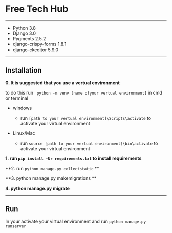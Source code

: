 # Free Tech Hub

---

- Python 3.8
- Django 3.0
- Pygments 2.5.2
- django-crispy-forms 1.8.1
- django-ckeditor 5.9.0
---
## Installation

**0. It is suggested that you use a vertual environment**

to do this run ` python -m venv [name ofyour vertual environment]` in cmd or terminal

- windows

  - run `[path to your vertual environment]\Scripts\activate` to activate your virtual environment

- Linux/Mac

  - run `source [path to your vertual environment]\bin\activate` to activate your virtual environment

**1.  run  `pip install -Ur requirements.txt` to install requirements**

**2. run `python manage.py collectstatic` **

**3. python manage.py makemigrations **

**4. python manage.py migrate**

---

## Run

In your activate your virtual environment and run `python manage.py runserver`